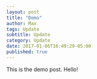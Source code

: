 ```yaml
---
layout: post
title: "Demo"
author: Max
tags: Update
subtitle: Update
category: Update
date: 2017-01-06T16:49:29-05:00
published: true
---
```


This is the demo post. Hello!